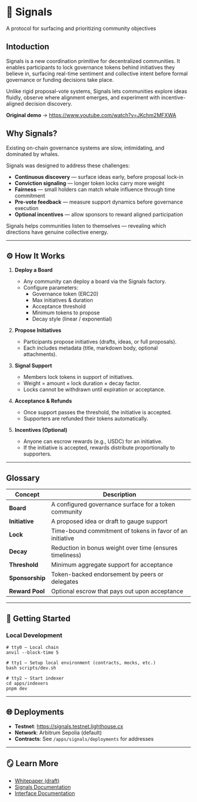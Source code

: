 # 📡 Signals

A protocol for surfacing and prioritizing community objectives

## Intoduction

Signals is a new coordination primitive for decentralized communities.
It enables participants to lock governance tokens behind initiatives they believe in, surfacing real-time sentiment and collective intent before formal governance or funding decisions take place.

Unlike rigid proposal-vote systems, Signals lets communities explore ideas fluidly, observe where alignment emerges, and experiment with incentive-aligned decision discovery.

**Original demo** → <https://www.youtube.com/watch?v=JKchm2MFXWA>

## Why Signals?

Existing on-chain governance systems are slow, intimidating, and dominated by whales.

Signals was designed to address these challenges:

- **Continuous discovery** — surface ideas early, before proposal lock-in
- **Conviction signaling** — longer token locks carry more weight
- **Fairness** — small holders can match whale influence through time commitment
- **Pre-vote feedback** — measure support dynamics before governance execution
- **Optional incentives** — allow sponsors to reward aligned participation

Signals helps communities listen to themselves — revealing which directions have genuine collective energy.

---

## ⚙️ How It Works

1. **Deploy a Board**
   - Any community can deploy a board via the Signals factory.
   - Configure parameters:
     - Governance token (ERC20)
     - Max initiatives & duration
     - Acceptance threshold
     - Minimum tokens to propose
     - Decay style (linear / exponential)

2. **Propose Initiatives**
   - Participants propose initiatives (drafts, ideas, or full proposals).
   - Each includes metadata (title, markdown body, optional attachments).

3. **Signal Support**
   - Members lock tokens in support of initiatives.
   - Weight = amount × lock duration × decay factor.
   - Locks cannot be withdrawn until expiration or acceptance.

4. **Acceptance & Refunds**
   - Once support passes the threshold, the initiative is accepted.
   - Supporters are refunded their tokens automatically.

5. **Incentives (Optional)**
   - Anyone can escrow rewards (e.g., USDC) for an initiative.
   - If the initiative is accepted, rewards distribute proportionally to supporters.

---

## Glossary

<!-- TODO move to docs -->

| Concept | Description |
|---------|-------------|
| **Board** | A configured governance surface for a token community |
| **Initiative** | A proposed idea or draft to gauge support |
| **Lock** | Time-bound commitment of tokens in favor of an initiative |
| **Decay** | Reduction in bonus weight over time (ensures timeliness) |
| **Threshold** | Minimum aggregate support for acceptance |
| **Sponsorship** | Token-backed endorsement by peers or delegates |
| **Reward Pool** | Optional escrow that pays out upon acceptance |

---

## 🚀 Getting Started

### Local Development

```shell
# tty0 – Local chain
anvil --block-time 5

# tty1 – Setup local environment (contracts, mocks, etc.)
bash scripts/dev.sh

# tty2 – Start indexer
cd apps/indexers
pnpm dev
```

---

## 🌐 Deployments

- **Testnet**: <https://signals.testnet.lighthouse.cx>
- **Network**: Arbitrum Sepolia (default)
- **Contracts**: See `/apps/signals/deployments` for addresses

---

## 🪞 Learn More

- [Whitepaper (draft)](WHITEPAPER.md)
- [Signals Documentation](apps/signals/README.md)
- [Interface Documentation](apps/interface/README.md)
